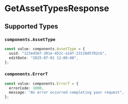 # GetAssetTypesResponse


## Supported Types

### `components.AssetType`

```typescript
const value: components.AssetType = {
  uuid: "123e4567-301e-452c-a14f-23110d5702cb",
  editDate: "2025-07-01 12:00:00",
};
```

### `components.ErrorT`

```typescript
const value: components.ErrorT = {
  errorCode: 1000,
  message: "An error occurred completing your request",
};
```


